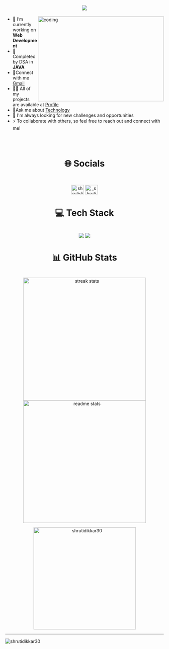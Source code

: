 <h1 align="center">
    <img src="https://readme-typing-svg.herokuapp.com/?font=Righteous&size=35&center=true&vCenter=true&width=500&height=70&duration=4000&lines=Hi+There!+👋;+I'm+Shruti+Dikkar!;" />
</h1>
<img align="right" alt="coding" width="400" height="270" src="https://media.tenor.com/S59bPkT0pqcAAAAC/programming.gif">

- 🔭 I’m currently working on **Web Development**
- 👯 Completed by DSA in **JAVA**
- 💬Connect with me [Gmail](mailto:shrutidikkar30@gmail.com)
- 👨‍💻 All of my projects are available at [Profile](https://github.com/Shrutidikkar30)
- 📄Ask me about [Technology](https://drive.google.com/file/d/1Zhf4Re2qFIqUJ4tiGOLC8Ocry8uCrFYl/view?usp=drive_link)
- 💬 I'm always looking for new challenges and opportunities
- ⚡ To collaborate with others, so feel free to reach out and connect with me!
<br/>
<br/>

<h1 align="center">🌐 Socials</h1>
<br/>
<p align="center">
<a href="https://linkedin.com/in/shrutidikkar" target="blank"><img align="center" src="https://raw.githubusercontent.com/rahuldkjain/github-profile-readme-generator/master/src/images/icons/Social/linked-in-alt.svg" alt="shrutidikkar" height="30" width="40" /></a>
<a href="https://instagram.com/_shruti3003" target="blank"><img align="center" src="https://raw.githubusercontent.com/rahuldkjain/github-profile-readme-generator/master/src/images/icons/Social/instagram.svg" alt="_shruti3003" height="30" width="40" /></a>
</p>

<h1 align="center">💻 Tech Stack</h1>
<br/>
<div align="center">
    <img src="https://skillicons.dev/icons?i=html,css,bootstrap,tailwind,vscode,git,github,figma" />
    <img src="https://skillicons.dev/icons?i=c,cpp,java,python,javascript,mysql,mongodb,firebase" /><br>
</div>

<h1 align="center">📊 GitHub Stats </h1>
<br>
<div align=center>
  <img width=390 src="https://github-readme-streak-stats-salesp07.vercel.app/?user=shrutidikkar30&count_private=true&theme=react&border_radius=10" alt="streak stats"/>
  <img width=390 src="https://github-readme-stats-salesp07.vercel.app/api?username=shrutidikkar30&count_private=true&show_icons=true&theme=react&rank_icon=github&border_radius=10" alt="readme stats" />
  <br/>
  <p><img width=325 align="center" src="https://github-readme-stats.vercel.app/api/top-langs?username=shrutidikkar30&show_icons=true&locale=en&langs_count=7&layout=compact&theme=react&border_radius=10&size_weight=0.5&count_weight=0.5&exclude_repo=github-readme-stats" alt="shrutidikkar30" /></p>
</div>
<hr/>
<p align="left"> <img src="https://komarev.com/ghpvc/?username=shrutidikkar30&label=Profile%20views&color=0e75b6&style=flat" alt="shrutidikkar30" /> </p>



